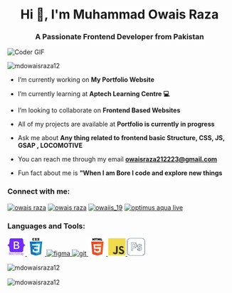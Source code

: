 <h1 align="center">Hi 👋, I'm Muhammad Owais Raza</h1>
<h3 align="center">A Passionate Frontend Developer from Pakistan</h3>

<img alt="Coder GIF" height=600 width=1000 src="https://analyticsindiamag.com/wp-content/uploads/2018/12/developer-dribbble.gif" />

<p align="left"> <img src="https://komarev.com/ghpvc/?username=mdowaisraza12&label=Profile%20views&color=0e75b6&style=flat" alt="mdowaisraza12" /> </p>

-  I’m currently working on **My Portfolio Website**

-  I’m currently learning at **Aptech Learning Centre 💻**

-  I’m looking to collaborate on **Frontend Based Websites**

-  All of my projects are available at **Portfolio is currently in progress**

-  Ask me about **Any thing related to frontend basic Structure, CSS, JS, GSAP , LOCOMOTIVE**

-  You can reach me through my email **owaisraza212223@gmail.com**

-  Fun fact about me is **"When I am Bore I code and explore new things**

<h3 align="left">Connect with me:</h3>
<p align="left">
<a href="https://linkedin.com/in/owais raza" target="blank"><img align="center" src="https://raw.githubusercontent.com/rahuldkjain/github-profile-readme-generator/master/src/images/icons/Social/linked-in-alt.svg" alt="owais raza" height="30" width="40" /></a>
<a href="https://fb.com/owais raza" target="blank"><img align="center" src="https://raw.githubusercontent.com/rahuldkjain/github-profile-readme-generator/master/src/images/icons/Social/facebook.svg" alt="owais raza" height="30" width="40" /></a>
<a href="https://instagram.com/owaiis_19" target="blank"><img align="center" src="https://raw.githubusercontent.com/rahuldkjain/github-profile-readme-generator/master/src/images/icons/Social/instagram.svg" alt="owaiis_19" height="30" width="40" /></a>
<a href="https://www.youtube.com/c/optimus aqua live" target="blank"><img align="center" src="https://raw.githubusercontent.com/rahuldkjain/github-profile-readme-generator/master/src/images/icons/Social/youtube.svg" alt="optimus aqua live" height="30" width="40" /></a>
</p>

<h3 align="left">Languages and Tools:</h3>
<p align="left"> <a href="https://getbootstrap.com" target="_blank" rel="noreferrer"> <img src="https://raw.githubusercontent.com/devicons/devicon/master/icons/bootstrap/bootstrap-plain-wordmark.svg" alt="bootstrap" width="40" height="40"/> </a> <a href="https://www.w3schools.com/css/" target="_blank" rel="noreferrer"> <img src="https://raw.githubusercontent.com/devicons/devicon/master/icons/css3/css3-original-wordmark.svg" alt="css3" width="40" height="40"/> </a> <a href="https://www.figma.com/" target="_blank" rel="noreferrer"> <img src="https://www.vectorlogo.zone/logos/figma/figma-icon.svg" alt="figma" width="40" height="40"/> </a> <a href="https://git-scm.com/" target="_blank" rel="noreferrer"> <img src="https://www.vectorlogo.zone/logos/git-scm/git-scm-icon.svg" alt="git" width="40" height="40"/> </a> <a href="https://www.w3.org/html/" target="_blank" rel="noreferrer"> <img src="https://raw.githubusercontent.com/devicons/devicon/master/icons/html5/html5-original-wordmark.svg" alt="html5" width="40" height="40"/> </a> <a href="https://developer.mozilla.org/en-US/docs/Web/JavaScript" target="_blank" rel="noreferrer"> <img src="https://raw.githubusercontent.com/devicons/devicon/master/icons/javascript/javascript-original.svg" alt="javascript" width="40" height="40"/> </a> <a href="https://www.photoshop.com/en" target="_blank" rel="noreferrer"> <img src="https://raw.githubusercontent.com/devicons/devicon/master/icons/photoshop/photoshop-line.svg" alt="photoshop" width="40" height="40"/> </a> </p>

<p><img align="center" src="https://github-readme-stats.vercel.app/api/top-langs?username=mdowaisraza12&show_icons=true&locale=en&layout=compact" alt="mdowaisraza12" /></p>

<p><img align="center" src="https://github-readme-streak-stats.herokuapp.com/?user=mdowaisraza12&" alt="mdowaisraza12" /></p>
